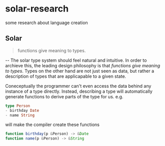 # solar-research
some research about language creation


## Solar
> functions give meaning to types.

--
The solar type system should feel natural and intuitive.
In order to archieve this, the leading design philosophy is that _functions give meaning to types_.
Types on the other hand are not just seen as data, but rather a description of types that are applicapable to a given state.

Coneceptually the programmer can't even access the data behind any instance of a type directly.
Instead, describing a type will automatically generate functions to derive parts of the type for us.
e.g.

```haskell
type Person
- birthday Date
- name String
```

will make the compiler create these functions

```javascript
function birthday(p &Person) -> &Date
function name(p &Person) -> &String
```
